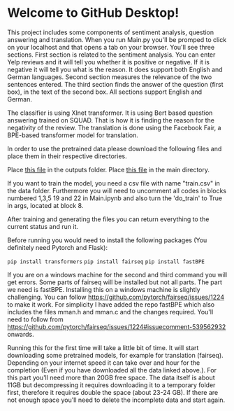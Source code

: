 # Welcome to GitHub Desktop!

This project includes some components of sentiment analysis, question answering and translation. When you run Main.py you'll be promped to click on your localhost and that opens a tab on your browser. You'll see three sections.
First section is related to the sentiment analysis. You can enter Yelp reviews and it will tell you whether it is positive or negative. If it is negative it will tell you what is the reason. It does support both English and German languages.
Second section measures the relevance of the two sentences entered. The third section finds the answer of the question (first box), in the text of the second box. All sections support English and German. 

The classifier is using Xlnet transformer. It is using Bert based question answering trained on SQUAD. That is how it is finding the reason for the negativity of the review. The translation is done using the Facebook Fair, a BPE-based transformer model for translation.

In order to use the pretrained data please download the following files and place them in their respective directories.

Place [this file](https://drive.google.com/file/d/1Hg74GYFYVW0EsuasJoUSfu6oJ0kRmsYW/view?usp=sharing) in the outputs folder.
Place [this file](https://drive.google.com/file/d/1j3kNdlLkn8A-qFFe_ERSt9oZK_DnXrxT/view?usp=sharing) in the main directory.

If you want to train the model, you need a csv file with name "train.csv" in the data folder. Furthermore you will need to uncomment all codes in blocks numbered 1,3,5 19 and 22 in Main.ipynb and also turn the 'do_train' to True in args, located at block 8.

After training and generating the files you can return everything to the current status and run it.




Before running you would need to install the following packages (You definitely need Pytorch and Flask):

`pip install transformers`
`pip install fairseq`
`pip install fastBPE`

If you are on a windows machine for the second and third command you will get errors. Some parts of fairseq will be installed but not all parts. The part we need is fastBPE. Installing this on a windows machine is slightly challenging. You can follow <https://github.com/pytorch/fairseq/issues/1224> to make it work. For simplicity I have added the repo fastBPE which also includes the files mman.h and mman.c and the changes required. You'll need to follow from <https://github.com/pytorch/fairseq/issues/1224#issuecomment-539562932> onwards.

Running this for the first time will take a little bit of time. It will start downloading some pretrained models, for example for translation (fairseq). Depending on your internet speed it can take over and hour for the completion (Even if you have downloaded all the data linked above.). For this part you'll need more than 20GB free space. The data itself is about 11GB but decompressing it requires downloading it to a temporary folder first, therefore it requires double the space (about 23-24 GB).
If there are not enough space you'll need to delete the incomplete data and start again.




